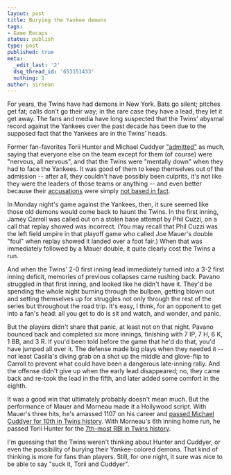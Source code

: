 ```yaml
---
layout: post
title: Burying the Yankee demons
tags:
- Game Recaps
status: publish
type: post
published: true
meta:
  _edit_last: '2'
  dsq_thread_id: '653151433'
  nothing: 1
author: sirsean
---
```

For years, the Twins have had demons in New York. Bats go silent; pitches get fat; calls don't go their way; in the rare case they have a lead, they let it get away. The fans and media have long suspected that the Twins' abysmal record against the Yankees over the past decade has been due to the supposed fact that the Yankees are in the Twins' heads.

Former fan-favorites Torii Hunter and Michael Cuddyer ["admitted"](http://www.cbssports.com/mlb/blog/jon-heyman/17995079/hunter-cuddyer-admit-twins-were-psyched-out-by-yankees) as much, saying that everyone else on the team except for them (of course) were "nervous, all nervous", and that the Twins were "mentally down" when they had to face the Yankees. It was good of them to keep themselves out of the admission -- after all, they couldn't have possibly been culprits, it's not like they were the leaders of those teams or anything -- and even better because their [accusations](http://www.platoonadvantage.com/2012-articles/march/the-meddler-part-2-heyman-lets-torii-hunter-slander-lew-ford.html) were simply [not based in fact](http://www.platoonadvantage.com/2012-articles/april/lew-ford-on-the-twins-and-torii-hunters-accusations.html).

In Monday night's game against the Yankees, then, it sure seemed like those old demons would come back to haunt the Twins. In the first inning, Jamey Carroll was called out on a stolen base attempt by Phil Cuzzi, on a call that replay showed was incorrect. (You may recall that Phil Cuzzi was the left field umpire in that playoff game who called Joe Mauer's double "foul" when replay showed it landed over a foot fair.) When that was immediately followed by a Mauer double, it quite clearly cost the Twins a run.

And when the Twins' 2-0 first inning lead immediately turned into a 3-2 first inning deficit, memories of previous collapses came rushing back. Pavano struggled in that first inning, and looked like he didn't have it. They'd be spending the whole night burning through the bullpen, getting blown out and setting themselves up for struggles not only through the rest of the series but throughout the road trip. It's easy, I think, for an opponent to get into a fan's head: all you get to do is sit and watch, and wonder, and panic.

But the players didn't share that panic, at least not on that night. Pavano bounced back and completed six more innings, finishing with 7 IP, 7 H, 6 K, 1 BB, and 3 R. If you'd been told before the game that he'd do that, you'd have jumped all over it. The defense made big plays when they needed it -- not least Casilla's diving grab on a shot up the middle and glove-flip to Carroll to prevent what could have been a dangerous late-inning rally. And the offense didn't give up when the early lead disappeared; no, they came back and re-took the lead in the fifth, and later added some comfort in the eighth.
 
 It was a good win that ultimately probably doesn't mean much. But the performance of Mauer and Morneau made it a Hollywood script. With Mauer's three hits, he's amassed 1107 on his career and [passed Michael Cuddyer for 10th in Twins history](https://twitter.com/twins_morsecode/status/192069372527902721). With Morneau's 6th inning home run, he passed Torii Hunter for the [7th-most RBI in Twins history](https://twitter.com/twins_morsecode/status/192106441119776768).

 I'm guessing that the Twins weren't thinking about Hunter and Cuddyer, or even the possibility of burying their Yankee-colored demons. That kind of thinking is more for fans than players. Still, for one night, it sure was nice to be able to say "suck it, Torii and Cuddyer".
